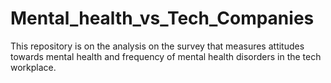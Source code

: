 # Mental_health_vs_Tech_Companies
This repository is on the analysis on the survey that measures attitudes towards mental health and frequency of mental health disorders in the tech workplace. 
